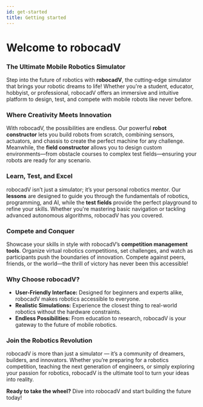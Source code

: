 ```yaml
---
id: get-started
title: Getting started
---
```


# Welcome to robocadV

### The Ultimate Mobile Robotics Simulator
Step into the future of robotics with **robocadV**, the cutting-edge simulator that brings your robotic dreams to life! Whether you're a student, educator, hobbyist, or professional, robocadV offers an immersive and intuitive platform to design, test, and compete with mobile robots like never before.

### Where Creativity Meets Innovation
With robocadV, the possibilities are endless. Our powerful **robot constructor** lets you build robots from scratch, combining sensors, actuators, and chassis to create the perfect machine for any challenge. Meanwhile, the **field constructor** allows you to design custom environments—from obstacle courses to complex test fields—ensuring your robots are ready for any scenario.

### Learn, Test, and Excel
robocadV isn’t just a simulator; it’s your personal robotics mentor. Our **lessons** are designed to guide you through the fundamentals of robotics, programming, and AI, while the **test fields** provide the perfect playground to refine your skills. Whether you're mastering basic navigation or tackling advanced autonomous algorithms, robocadV has you covered.

### Compete and Conquer
Showcase your skills in style with robocadV’s **competition management tools**. Organize virtual robotics competitions, set challenges, and watch as participants push the boundaries of innovation. Compete against peers, friends, or the world—the thrill of victory has never been this accessible!

### Why Choose robocadV?
 - **User-Friendly Interface:** Designed for beginners and experts alike, robocadV makes robotics accessible to everyone.
 - **Realistic Simulations:** Experience the closest thing to real-world robotics without the hardware constraints.
 - **Endless Possibilities:** From education to research, robocadV is your gateway to the future of mobile robotics.

### Join the Robotics Revolution
robocadV is more than just a simulator — it’s a community of dreamers, builders, and innovators. Whether you’re preparing for a robotics competition, teaching the next generation of engineers, or simply exploring your passion for robotics, robocadV is the ultimate tool to turn your ideas into reality.

**Ready to take the wheel?** Dive into robocadV and start building the future today!
